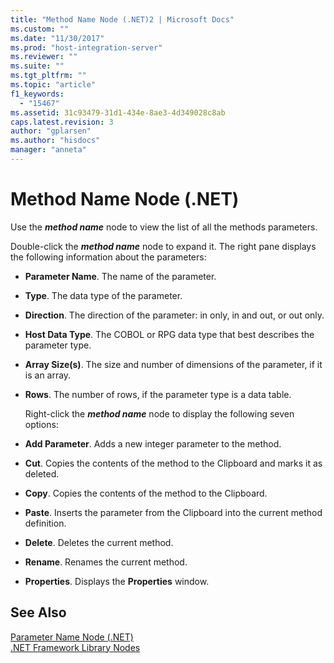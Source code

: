 ```yaml
---
title: "Method Name Node (.NET)2 | Microsoft Docs"
ms.custom: ""
ms.date: "11/30/2017"
ms.prod: "host-integration-server"
ms.reviewer: ""
ms.suite: ""
ms.tgt_pltfrm: ""
ms.topic: "article"
f1_keywords: 
  - "15467"
ms.assetid: 31c93479-31d1-434e-8ae3-4d349028c8ab
caps.latest.revision: 3
author: "gplarsen"
ms.author: "hisdocs"
manager: "anneta"
---
```

# Method Name Node (.NET)
Use the ***method name*** node to view the list of all the methods parameters.  
  
 Double-click the ***method name*** node to expand it. The right pane displays the following information about the parameters:  
  
- **Parameter Name**. The name of the parameter.  
  
- **Type**. The data type of the parameter.  
  
- **Direction**. The direction of the parameter: in only, in and out, or out only.  
  
- **Host Data Type**. The COBOL or RPG data type that best describes the parameter type.  
  
- **Array Size(s)**. The size and number of dimensions of the parameter, if it is an array.  
  
- **Rows**. The number of rows, if the parameter type is a data table.  
  
  Right-click the ***method name*** node to display the following seven options:  
  
- **Add Parameter**. Adds a new integer parameter to the method.  
  
- **Cut**. Copies the contents of the method to the Clipboard and marks it as deleted.  
  
- **Copy**. Copies the contents of the method to the Clipboard.  
  
- **Paste**. Inserts the parameter from the Clipboard into the current method definition.  
  
- **Delete**. Deletes the current method.  
  
- **Rename**. Renames the current method.  
  
- **Properties**. Displays the **Properties** window.  
  
## See Also  
 [Parameter Name Node (.NET)](../core/parameter-name-node-net-1.md)   
 [.NET Framework Library Nodes](../core/net-framework-library-nodes2.md)